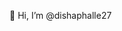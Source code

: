 👋 Hi, I’m @dishaphalle27


<!---
dishaphalle27/dishaphalle27 is a ✨ special ✨ repository because its `README.md` (this file) appears on your GitHub profile.
You can click the Preview link to take a look at your changes.
--->
